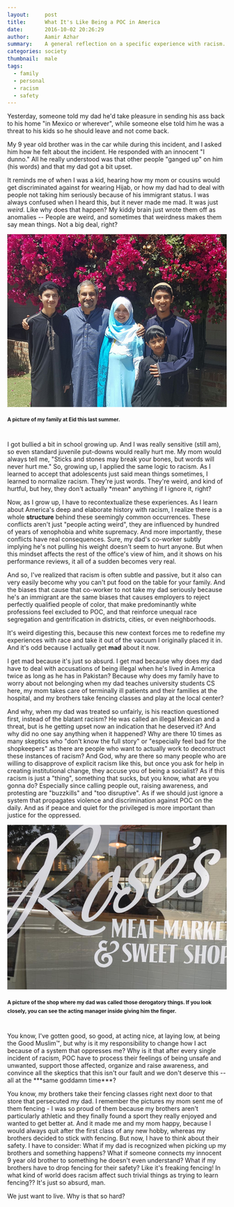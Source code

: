 ```yaml
---
layout:     post
title:      What It's Like Being a POC in America
date:       2016-10-02 20:26:29
author:     Aamir Azhar
summary:    A general reflection on a specific experience with racism.
categories: society
thumbnail:  male
tags:
  - family
  - personal
  - racism
  - safety
---
```

Yesterday, someone told my dad he'd take pleasure in sending his ass back to his home "in Mexico or wherever", while someone else told him he was a threat  to his kids so he should leave and not come back.

My 9 year old brother was in the car while during this incident, and I asked him how he felt about the incident. He responded with an innocent "I dunno." All he really understood was that other people "ganged up" on him (his words) and that my dad got a bit upset.

It reminds me of when I was a kid, hearing how my mom or cousins would get discriminated against for wearing Hijab, or how my dad had to deal with people not taking him seriously because of his immigrant status. I was always confused when I heard this, but it never made me mad. It was just *weird*. Like why does that happen? My kiddy brain just wrote them off as anomalies -- People are weird, and sometimes that weirdness makes them say mean things. Not a big deal, right?

![Family-Eid-Pic](/resources/images/10-02-2016/family_eid_picture_2016.jpg)

#### <sup>A picture of my family at Eid this last summer.</sup>

<br>
I got bullied a bit in school growing up. And I was really sensitive (still am), so even standard juvenile put-downs would really hurt me. My mom would always tell me, "Sticks and stones may break your bones, but words will never hurt me." So, growing up, I applied the same logic to racism. As I learned to accept that adolescents just said mean things sometimes, I learned to normalize racism. They're just words. They're weird, and kind of hurtful, but hey, they don't actually *mean* anything if I ignore it, right?

Now, as I grow up, I have to recontextualize these experiences. As I learn about America's deep and elaborate history with racism, I realize there is a whole **structure** behind these seemingly common occurrences. These conflicts aren't just "people acting weird", they are influenced by hundred of years of xenophobia and white supremacy. And more importantly, these conflicts have real consequences. Sure, my dad's co-worker subtly implying he's not pulling his weight doesn't seem to hurt anyone. But when this mindset affects the rest of the office's view of him, and it shows on his performance reviews, it all of a sudden becomes very real.

And so, I've realized that racism is often subtle and passive, but it also can very easily become why you can't put food on the table for your family. And the biases that cause that co-worker to not take my dad seriously because he's an immigrant are the same biases that causes employers to reject perfectly qualified people of color, that make predominantly white professions feel excluded to POC, and that reinforce unequal race segregation and gentrification in districts, cities, or even neighborhoods.

It's weird digesting this, because this new context forces me to redefine my experiences with race and take it out of the vacuum I originally placed it in. And it's odd because I actually get **mad** about it now.

I get mad because it's just so absurd. I get mad because why does my dad have to deal with accusations of being illegal when he's lived in America twice as long as he has in Pakistan? Because why does my family have to worry about not belonging when my dad teaches university students CS here, my mom takes care of terminally ill patients and their families at the hospital, and my brothers take fencing classes and play at the local center?

And why, when my dad was treated so unfairly, is his reaction questioned first, instead of the blatant racism? He was called an illegal Mexican and a threat, but is he getting upset now an indication that he deserved it? And why did no one say anything when it happened? Why are there 10 times as many skeptics who "don't know the full story" or "especially feel bad for the shopkeepers" as there are people who want to actually work to deconstruct these instances of racism? And God, why are there so many people who are willing to disapprove of explicit racism like this, but once you ask for help in creating institutional change, they accuse you of being a socialist? As if this racism is just a "thing", something that sucks, but you know, what are you gonna do? Especially since calling people out, raising awareness, and protesting are "buzzkills" and "too disruptive". As if we should just ignore a system that propagates violence and discrimination against POC on the daily. And as if peace and quiet for the privileged is more important than justice for the oppressed.

![Roses-Shop-Picture](/resources/images/10-02-2016/shop.jpg)

#### <sup>A picture of the shop where my dad was called those derogatory things. If you look closely, you can see the acting manager inside giving him the finger.</sup>

<br>
You know, I've gotten good, so good, at acting nice, at laying low, at being the Good Muslim™, but why is it my responsibility to change how I act because of a system that oppresses me? Why is it that after every single incident of racism, POC have to process their feelings of being unsafe and unwanted, support those affected, organize and raise awareness, and convince all the skeptics that this isn't our fault and we don't deserve this -- all at the ***same goddamn time***?

You know, my brothers take their fencing classes right next door to that store that persecuted my dad. I remember the pictures my mom sent me of them fencing - I was so proud of them because my brothers aren't particularly athletic and they finally found a sport they really enjoyed and wanted to get better at. And it made me and my mom happy, because I would always quit after the first class of any new hobby, whereas my brothers decided to stick with fencing. But now, I have to think about their safety. I have to consider: What if my dad is recognized when picking up my brothers and something happens? What if someone connects my innocent 9 year old brother to something he doesn't even understand? What if my brothers have to drop fencing for their safety? Like it's freaking fencing! In what kind of world does racism affect such trivial things as trying to learn fencing?? It's just so absurd, man.

We just want to live. Why is that so hard?
